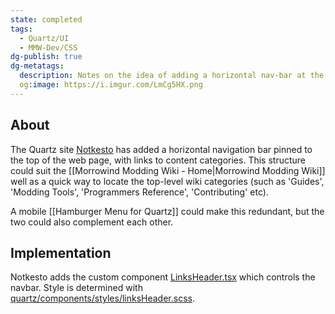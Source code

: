 ```yaml
---
state: completed
tags:
  - Quartz/UI
  - MMW-Dev/CSS
dg-publish: true
dg-metatags:
  description: Notes on the idea of adding a horizontal nav-bar at the top of the page in the Morrowind Modding Wiki
  og:image: https://i.imgur.com/LmCg5HX.png
---
```

## About

The Quartz site [Notkesto](https://notes.camargomau.com/) has added a horizontal navigation bar pinned to the top of the web page, with links to content categories. This structure could suit the [[Morrowind Modding Wiki - Home|Morrowind Modding Wiki]] well as a quick way to locate the top-level wiki categories (such as 'Guides', 'Modding Tools', 'Programmers Reference', 'Contributing' etc).

A mobile [[Hamburger Menu for Quartz]] could make this redundant, but the two could also complement each other.

## Implementation 

Notkesto adds the custom component [LinksHeader.tsx](https://github.com/camargomau/notkesto-site/blob/v4/quartz/components/LinksHeader.tsx) which controls the navbar. Style is determined with [quartz/components/styles/linksHeader.scss](https://github.com/camargomau/notkesto-site/blob/v4/quartz/components/styles/linksHeader.scss).
